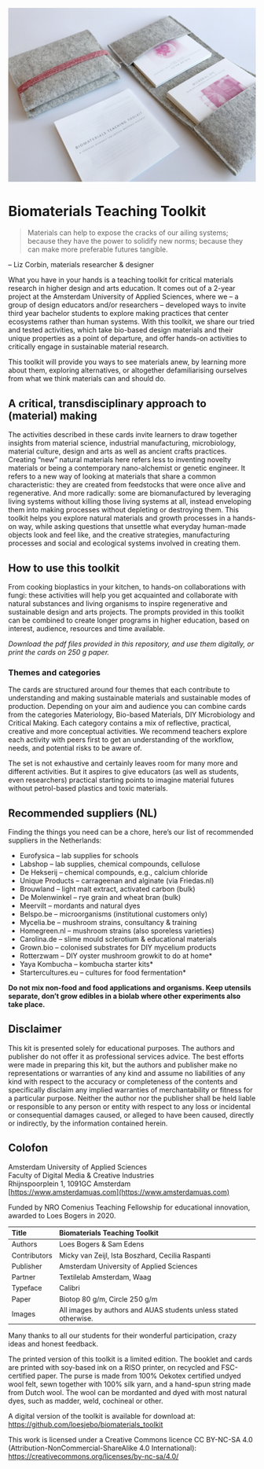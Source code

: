 ![](./files/images/toolkit.jpg)

# Biomaterials Teaching Toolkit

> Materials can help to expose the cracks of our ailing systems; because they have the power to solidify new norms; because they can make more preferable futures tangible.

– Liz Corbin, materials researcher & designer

What you have in your hands is a teaching toolkit for critical materials research in higher design and arts education. It comes out of a 2-year project at the Amsterdam University of Applied Sciences, where we – a group of design educators and/or researchers –  developed ways to invite third year bachelor students to explore making practices that center ecosystems rather than human systems. With this toolkit, we share our tried and tested activities, which take bio-based design materials and their unique properties as a point of departure, and offer hands-on activities to critically engage in sustainable material research. 

This toolkit will provide you ways to see materials anew, by learning more about them, exploring alternatives, or altogether defamiliarising ourselves from what we think materials can and should do. 


## A critical, transdisciplinary approach to (material) making

The activities described in these cards invite learners to draw together insights from material science, industrial manufacturing, microbiology, material culture, design and arts as well as ancient crafts practices. Creating “new” natural materials here refers less to inventing novelty materials or being a contemporary nano-alchemist or genetic engineer. It refers to a new way of looking at materials that share a common characteristic: they are created from feedstocks that were once alive and regenerative. And more radically: some are biomanufactured by leveraging living systems without killing those living systems at all, instead enveloping them into making processes without depleting or destroying them. This toolkit helps you explore natural materials and growth processes in a hands-on way, while asking questions that unsettle what everyday human-made objects look and feel like, and the creative strategies, manufacturing processes and social and ecological systems involved in creating them.

## How to use this toolkit

From cooking bioplastics in your kitchen, to hands-on collaborations with fungi: these activities will help you get acquainted and collaborate with natural substances and living organisms to inspire regenerative and sustainable design and arts projects. The prompts provided in this toolkit can be combined to create longer programs in higher education, based on interest, audience, resources and time available. 

*Download the pdf files provided in this repository, and use them digitally, or print the cards on 250 g paper.*

### Themes and categories

The cards are structured around four themes that each contribute to understanding and making sustainable materials and sustainable modes of production. Depending on your aim and audience you can combine cards from the categories Materiology, Bio-based Materials, DIY Microbiology and Critical Making. Each category contains a mix of reflective, practical, creative and more conceptual activities. We recommend teachers explore each activity with peers first to get an understanding of the workflow, needs, and potential risks to be aware of. 

The set is not exhaustive and certainly leaves room for many more and different activities. But it aspires to give educators (as well as students, even researchers) practical starting points to imagine material futures without petrol-based plastics and toxic materials.

## Recommended suppliers (NL)

Finding the things you need can be a chore, here’s our list of recommended suppliers in the Netherlands: 

* Eurofysica – lab supplies for schools
* Labshop – lab supplies, chemical compounds, cellulose
* De Hekserij – chemical compounds, e.g., calcium chloride
* Unique Products – carrageenan and alginate (via Friedas.nl)
* Brouwland – light malt extract, activated carbon (bulk)
* De Molenwinkel – rye grain and wheat bran (bulk)
* Meervilt – mordants and natural dyes
* Belspo.be – microorganisms (institutional customers only)
* Mycelia.be – mushroom strains, consultancy & training
* Homegreen.nl – mushroom strains (also sporeless varieties)
* Carolina.de – slime mould sclerotium & educational materials
* Grown.bio – colonised substrates for DIY mycelium products
* Rotterzwam – DIY oyster mushroom growkit to do at home*
* Yaya Kombucha – kombucha starter kits*
* Startercultures.eu – cultures for food fermentation*

**Do not mix non-food and food applications and organisms. Keep utensils separate, don’t grow edibles in a biolab where other experiments also take place.**

## Disclaimer

This kit is presented solely for educational purposes. The authors and publisher do not offer it as professional services advice. The best efforts were made in preparing this kit, but the authors and publisher make no representations or warranties of any kind and assume no liabilities of any kind with respect to the accuracy or completeness of the contents and specifically disclaim any implied warranties of merchantability or fitness for a particular purpose. Neither the author nor the publisher shall be held liable or responsible to any person or entity with respect to any loss or incidental or consequential damages caused, or alleged to have been caused, directly or indirectly, by the information contained herein. 

## Colofon

Amsterdam University of Applied Sciences<br>
Faculty of Digital Media & Creative Industries<br>
Rhijnspoorplein 1, 1091GC Amsterdam<br>
[https://www.amsterdamuas.com](https://www.amsterdamuas.com)<br>

Funded by NRO Comenius Teaching Fellowship for educational innovation, awarded to Loes Bogers in 2020.  


| Title        	| Biomaterials Teaching Toolkit                                    	|
|:--------------	|:-----------------------|
| Authors      	| Loes Bogers & Sam Edens|
| Contributors 	| Micky van Zeijl, Ista Boszhard, Cecilia Raspanti|                
| Publisher    	| Amsterdam University of Applied Sciences|
| Partner      	| Textilelab Amsterdam, Waag |
| Typeface     	| Calibri |
| Paper        	| Biotop 80 g/m, Circle 250 g/m |
| Images       	| All images by authors and AUAS students unless stated otherwise. |


Many thanks to all our students for their wonderful participation, crazy ideas and honest feedback. 

The printed version of this toolkit is a limited edition. The booklet and cards are printed with soy-based ink on a RISO printer, on recycled and FSC-certified paper. The purse is made from 100% Oekotex certified undyed wool felt, sewn together with 100% silk yarn, and a hand-spun string made from Dutch wool. The wool can be mordanted and dyed with most natural dyes, such as madder, weld, cochineal or other.

A digital version of the toolkit is available for download at: https://github.com/loesjebo/biomaterials_toolkit 

This work is licensed under a Creative Commons licence CC BY-NC-SA 4.0 (Attribution-NonCommercial-ShareAlike 4.0 International):
https://creativecommons.org/licenses/by-nc-sa/4.0/ 
